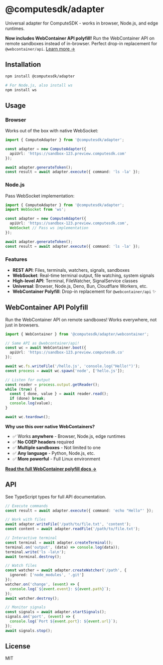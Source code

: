 # @computesdk/adapter

Universal adapter for ComputeSDK - works in browser, Node.js, and edge runtimes.

**Now includes WebContainer API polyfill!** Run the WebContainer API on remote sandboxes instead of in-browser. Perfect drop-in replacement for `@webcontainer/api`. [Learn more →](./WEBCONTAINER_POLYFILL.md)

## Installation

```bash
npm install @computesdk/adapter

# For Node.js, also install ws
npm install ws
```

## Usage

### Browser

Works out of the box with native WebSocket:

```typescript
import { ComputeAdapter } from '@computesdk/adapter';

const adapter = new ComputeAdapter({
  apiUrl: 'https://sandbox-123.preview.computesdk.com'
});

await adapter.generateToken();
const result = await adapter.execute({ command: 'ls -la' });
```

### Node.js

Pass WebSocket implementation:

```typescript
import { ComputeAdapter } from '@computesdk/adapter';
import WebSocket from 'ws';

const adapter = new ComputeAdapter({
  apiUrl: 'https://sandbox-123.preview.computesdk.com',
  WebSocket // Pass ws implementation
});

await adapter.generateToken();
const result = await adapter.execute({ command: 'ls -la' });
```

### Features

- **REST API**: Files, terminals, watchers, signals, sandboxes
- **WebSocket**: Real-time terminal output, file watching, system signals
- **High-level API**: Terminal, FileWatcher, SignalService classes
- **Universal**: Browser, Node.js, Deno, Bun, Cloudflare Workers, etc.
- **WebContainer Polyfill**: Drop-in replacement for `@webcontainer/api` ✨

## WebContainer API Polyfill

Run the WebContainer API on remote sandboxes! Works everywhere, not just in browsers.

```typescript
import { WebContainer } from '@computesdk/adapter/webcontainer';

// Same API as @webcontainer/api!
const wc = await WebContainer.boot({
  apiUrl: 'https://sandbox-123.preview.computesdk.co'
});

await wc.fs.writeFile('/hello.js', 'console.log("Hello!")');
const process = await wc.spawn('node', ['hello.js']);

// Listen for output
const reader = process.output.getReader();
while (true) {
  const { done, value } = await reader.read();
  if (done) break;
  console.log(value);
}

await wc.teardown();
```

**Why use this over native WebContainers?**
- ✅ Works **anywhere** - Browser, Node.js, edge runtimes
- ✅ **No COEP headers** required
- ✅ **Multiple sandboxes** - Not limited to one
- ✅ **Any language** - Python, Node.js, etc.
- ✅ **More powerful** - Full Linux environment

**[Read the full WebContainer polyfill docs →](./WEBCONTAINER_POLYFILL.md)**

## API

See TypeScript types for full API documentation.

```typescript
// Execute commands
const result = await adapter.execute({ command: 'echo "Hello"' });

// Work with files
await adapter.writeFile('/path/to/file.txt', 'content');
const content = await adapter.readFile('/path/to/file.txt');

// Interactive terminal
const terminal = await adapter.createTerminal();
terminal.on('output', (data) => console.log(data));
terminal.write('ls -la\n');
await terminal.destroy();

// Watch files
const watcher = await adapter.createWatcher('/path', {
  ignored: ['node_modules', '.git']
});
watcher.on('change', (event) => {
  console.log(`${event.event}: ${event.path}`);
});
await watcher.destroy();

// Monitor signals
const signals = await adapter.startSignals();
signals.on('port', (event) => {
  console.log(`Port ${event.port}: ${event.url}`);
});
await signals.stop();
```

## License

MIT
